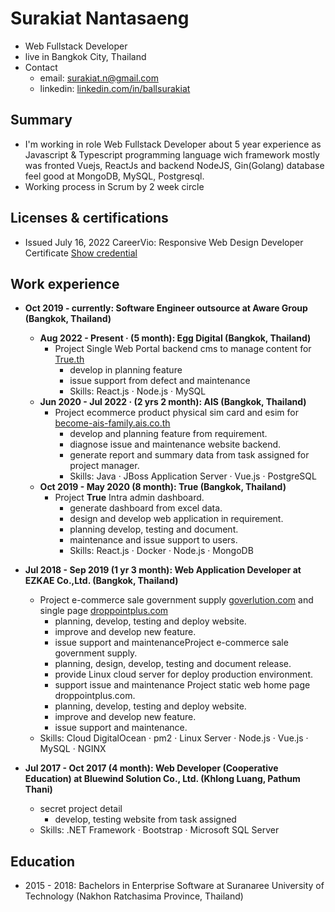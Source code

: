 # Surakiat Nantasaeng
- Web Fullstack Developer
- live in Bangkok City, Thailand
- Contact
  - email: [surakiat.n@gmail.com](mailto:surakiat.n@gmail.com)
  - linkedin: [linkedin.com/in/ballsurakiat](https://www.linkedin.com/in/ballsurakiat)

## Summary
- I'm working in role Web Fullstack Developer about 5 year experience as Javascript & Typescript programming language wich framework mostly was fronted Vuejs, ReactJs and backend NodeJS, Gin(Golang) database feel good at MongoDB, MySQL, Postgresql. 
- Working process in Scrum by 2 week circle

## Licenses & certifications
- Issued July 16, 2022 CareerVio: Responsive Web Design Developer Certificate [Show credential](https://learn.careervio.com/certification/fcc7725b852-2049-40d9-a43b-dc4585de2639/responsive-web-design)

## Work experience
- **Oct 2019 - currently: Software Engineer outsource at Aware Group (Bangkok, Thailand)**
  - **Aug 2022 - Present · (5 month): Egg Digital (Bangkok, Thailand)**
    - Project Single Web Portal backend cms to manage content for [True.th](https://true.th)
      - develop in planning feature
      - issue support from defect and maintenance
      - Skills: React.js · Node.js · MySQL
  - **Jun 2020 - Jul 2022 · (2 yrs 2 month): AIS (Bangkok, Thailand)**
      - Project ecommerce product physical sim card and esim for [become-ais-family.ais.co.th](https://become-ais-family.ais.co.th/)
        - develop and planning feature from requirement.
        - diagnose issue and maintenance website backend.
        - generate report and summary data from task assigned for project manager.
        - Skills: Java · JBoss Application Server · Vue.js · PostgreSQL
  - **Oct 2019 - May 2020 (8 month): True (Bangkok, Thailand)**
    - Project **True** Intra admin dashboard.
      - generate dashboard from excel data.
      - design and develop web application in requirement.
      - planning develop, testing and document.
      - maintenance and issue support to users.
      - Skills: React.js · Docker · Node.js · MongoDB

- **Jul 2018 - Sep 2019 (1 yr 3 month): Web Application Developer at EZKAE Co.,Ltd. (Bangkok, Thailand)**
  - Project e-commerce sale government supply [goverlution.com](https://goverlution.teamtamweb.com/) and single page [droppointplus.com](https://droppointplus.com/)
    - planning, develop, testing and deploy website.
    - improve and develop new feature.
    - issue support and maintenanceProject e-commerce sale government supply.
    - planning, design, develop, testing and document release.
    - provide Linux cloud server for deploy production environment.
    - support issue and maintenance Project static web home page droppointplus.com.
    - planning, develop, testing and deploy website.
    - improve and develop new feature.
    - issue support and maintenance.
  - Skills: Cloud DigitalOcean · pm2 · Linux Server · Node.js · Vue.js · MySQL · NGINX

- **Jul 2017 - Oct 2017 (4 month): Web Developer (Cooperative Education) at Bluewind Solution Co., Ltd. (Khlong Luang, Pathum Thani)**
   - secret project detail
      - develop, testing website from task assigned
   - Skills: .NET Framework · Bootstrap · Microsoft SQL Server

## Education
- 2015 - 2018: Bachelors in Enterprise Software at Suranaree University of Technology (Nakhon Ratchasima Province, Thailand)
